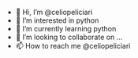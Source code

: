 - 👋 Hi, I’m @celiopeliciari
- 👀 I’m interested in python
- 🌱 I’m currently learning python
- 💞️ I’m looking to collaborate on ...
- 📫 How to reach me @celiopeliciari

<!---
celiopeliciari/celiopeliciari is a ✨ special ✨ repository because its `README.md` (this file) appears on your GitHub profile.
You can click the Preview link to take a look at your changes.
--->
